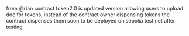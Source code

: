 from @rian contract token2.0 is updated version allowing users to upload doc for tokens, instead of the contract owner dispensing tokens the contract dispenses them
soon to be deployed on sepolia test net after testing
